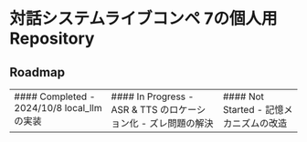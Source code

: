 # 対話システムライブコンペ 7の個人用Repository

## Roadmap

<table  align="center" width="100%">
<tr>
<td valign="top">
#### Completed
- 2024/10/8 local_llmの実装

</td>
<td valign="top">
#### In Progress
- ASR & TTS のロケーション化
- ズレ問題の解決

</td>
<td valign="top">
#### Not Started
- 記憶メカニズムの改造

</td>
</tr>
</table>